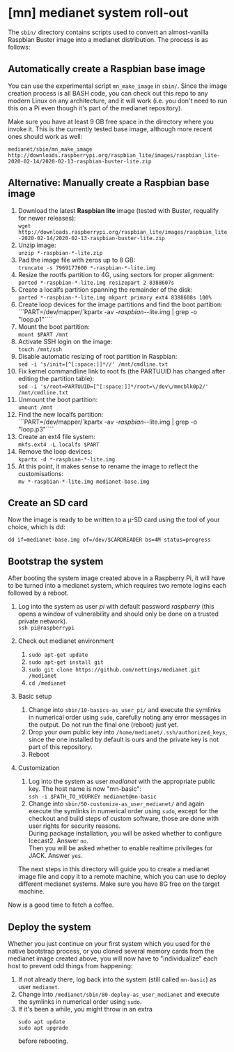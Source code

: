 # [mn] medianet system roll-out

The `sbin/` directory contains scripts used to convert an almost-vanilla
Raspbian Buster image into a medianet distribution. The process is as follows:

## Automatically create a Raspbian base image
You can use the experimental script `mn_make_image` in `sbin/`. Since the
image creation process is all BASH code, you can check out this repo to any
modern Linux on any architecture, and it will work (i.e. you don't need to run
this on a Pi even though it's part of the medianet repository).

Make sure you have at least 9 GB free space in the directory where you invoke it.
This is the currently tested base image, although more recent ones should
work as well:
```
medianet/sbin/mn_make_image http://downloads.raspberrypi.org/raspbian_lite/images/raspbian_lite-2020-02-14/2020-02-13-raspbian-buster-lite.zip
```

## Alternative: Manually create a Raspbian base image
1. Download the latest **Raspbian lite** image (tested with Buster, requalify
for newer releases):  
`wget http://downloads.raspberrypi.org/raspbian_lite/images/raspbian_lite-2020-02-14/2020-02-13-raspbian-buster-lite.zip`
1. Unzip image:  
`unzip *-raspbian-*-lite.zip`
1. Pad the image file with zeros up to 8 GB:  
`truncate -s 7969177600 *-raspbian-*-lite.img`
1. Resize the rootfs partition to 4G, using sectors for proper alignment:  
`parted *-raspbian-*-lite.img resizepart 2 8388607s`
1. Create a localfs partition spanning the remainder of the disk:  
`parted *-raspbian-*-lite.img mkpart primary ext4 8388608s 100%`
1. Create loop devices for the image partitions and find the boot partition:  
```PART=/dev/mapper/`kpartx -av *-raspbian-*-lite.img | grep -o "loop.p1"````
1. Mount the boot partition:  
`mount $PART /mnt`
1. Activate SSH login on the image:   
`touch /mnt/ssh`
1. Disable automatic resizing of root partition in Raspbian:  
`sed -i 's/init=[^[:space:]]*//' /mnt/cmdline.txt`
1. Fix kernel commandline link to root fs (the PARTUUID has changed after
editing the partition table):  
`sed -i 's/root=PARTUUID=[^[:space:]]*/root=\/dev\/mmcblk0p2/' /mnt/cmdline.txt`
1. Unmount the boot partition:  
`umount /mnt`
1. Find the new localfs partition:  
```PART=/dev/mapper/`kpartx -av *-raspbian-*-lite.img | grep -o "loop.p3"````
1. Create an ext4 file system:  
`mkfs.ext4 -L localfs $PART`
1. Remove the loop devices:  
`kpartx -d *-raspbian-*-lite.img`
1. At this point, it makes sense to rename the image to reflect the
customisations:  
`mv *-raspbian-*-lite.img medianet-base.img`

## Create an SD card
Now the image is ready to be written to a µ-SD card using the tool of your
choice, which is dd:
```
dd if=medianet-base.img of=/dev/$CARDREADER bs=4M status=progress
```

## Bootstrap the system
After booting the system image created above in a Raspberry Pi, it will have
to be turned into a medianet system, which requires two remote logins each
followed by a reboot.

1. Log into the system as user *pi* with default password *raspberry* (this
opens a window of vulnerability and should only be done on a trusted private
network).  
`ssh pi@raspberrypi`
1. Check out medianet environment
   1. `sudo apt-get update`
   1. `sudo apt-get install git`
   1. `sudo git clone https://github.com/nettings/medianet.git /medianet`
   1. `cd /medianet`
1. Basic setup
   1. Change into `sbin/10-basics-as_user_pi/` and execute the symlinks in
numerical order using ```sudo```, carefully noting any error messages in the
output. Do not run the final one (reboot) just yet.
   1. Drop your own public key into `/home/medianet/.ssh/authorized_keys`,
since the one installed by default is ours and the private key is not part of
this repository.
   1. Reboot
1. Customization
   1. Log into the system as user *medianet* with the appropriate public key.
The host name is now "mn-basic":  
   `ssh -i $PATH_TO_YOURKEY medianet@mn-basic`
   1. Change into `sbin/50-customize-as_user_medianet/` and again execute the
symlinks in numerical order using `sudo`, except for the checkout and build
steps of custom software, those are done with user rights for security reasons.  
   During package installation, you will be asked whether to configure
Icecast2. Answer `no`.  
   Then you will be asked whether to enable realtime privileges for JACK.
Answer `yes`.

   The next steps in this directory will guide you to create a medianet image
file and copy it to a remote machine, which you can use to deploy different
medianet systems. Make sure you have 8G free on the target machine.

Now is a good time to fetch a coffee.

## Deploy the system
Whether you just continue on your first system which you used for the native
bootstrap process, or you cloned several memory cards from the medianet
image created above, you will now have to "individualize" each host to
prevent odd things from happening:

   1. If not already there, log back into the system (still called
`mn-basic`) as user `medianet`.
   1. Change into `/medianet/sbin/80-deploy-as_user_medianet` and execute the
symlinks in numerical order using `sudo`.
   1. If it's been a while, you might throw in an extra  
      ```
      sudo apt update
      sudo apt upgrade
      ```
      before rebooting.
